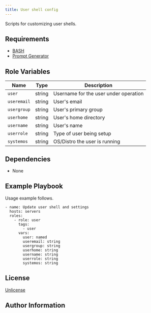 ```yaml
---
title: User shell config
---
```


Scripts for customizing user shells.

## Requirements

- [BASH](https://www.gnu.org/software/bash/manual/bash.html)
- [Prompt Generator](https://bash-prompt-generator.org/)

## Role Variables

| Name    |Type| Description                                                                 |
| ------- | ---|------------------------------------------------------------------------ |
| `user`  | string|Username for the user under operation                                       |
| `useremail`| string| User's email|
|`usergroup`| string|User's primary group|
|`userhome`| string|User's home directory|
|`username`| string|User's name|
|`userrole`| string|Type of user being setup|
|`systemos`| string| OS/Distro the user is running|

## Dependencies

- None

## Example Playbook

Usage example follows.

```{code-block} yaml
- name: Update user shell and settings
  hosts: servers
  roles:
    - role: user
      tags:
        - user
      vars:
        user: named
        useremail: string
        usergroup: string
        userhome: string
        username: string
        userrole: string
        systemos: string
```

## License

[Unlicense](https://unlicense.org)

## Author Information

```{sectionauthor} Xander Harris <xandertheharris@gmail.com>

```
